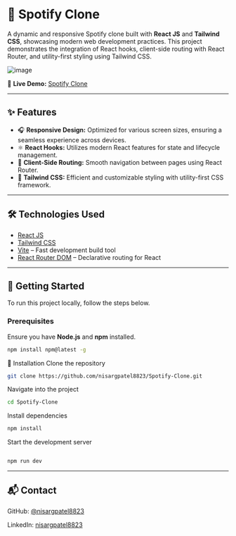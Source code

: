 # 🎵 Spotify Clone

A dynamic and responsive Spotify clone built with **React JS** and **Tailwind CSS**, showcasing modern web development practices. This project demonstrates the integration of React hooks, client-side routing with React Router, and utility-first styling using Tailwind CSS.

![image](https://github.com/user-attachments/assets/45d2b93d-92d6-4075-a7f5-17bb45b8aa65)


🔗 **Live Demo:** [Spotify Clone](https://spotify-clone-git-main-nisargpatel8823s-projects.vercel.app/)

---

## ✨ Features

- 🎧 **Responsive Design:** Optimized for various screen sizes, ensuring a seamless experience across devices.
- ⚛️ **React Hooks:** Utilizes modern React features for state and lifecycle management.
- 🧭 **Client-Side Routing:** Smooth navigation between pages using React Router.
- 🎨 **Tailwind CSS:** Efficient and customizable styling with utility-first CSS framework.

---

## 🛠️ Technologies Used

- [React JS](https://reactjs.org/)
- [Tailwind CSS](https://tailwindcss.com/)
- [Vite](https://vitejs.dev/) – Fast development build tool
- [React Router DOM](https://reactrouter.com/) – Declarative routing for React

---

## 🚀 Getting Started

To run this project locally, follow the steps below.

### Prerequisites

Ensure you have **Node.js** and **npm** installed.

```bash
npm install npm@latest -g
```
🧩 Installation
Clone the repository

```bash
git clone https://github.com/nisargpatel8823/Spotify-Clone.git
```
Navigate into the project

```bash
cd Spotify-Clone
```
Install dependencies
```bash
npm install
```
Start the development server

```bash

npm run dev
```
---

📬 Contact
---

GitHub: [@nisargpatel8823](https://github.com/nisargpatel8823)

LinkedIn: [nisargpatel8823](https://www.linkedin.com/in/nisargpatel8823/)

